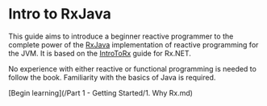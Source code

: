 # Intro to RxJava

This guide aims to introduce a beginner reactive programmer to the complete power of the [RxJava](https://github.com/ReactiveX/RxJava) implementation of reactive programming for the JVM. It is based on the [IntroToRx](http://www.introtorx.com) guide for Rx.NET.

No experience with either reactive or functional programming is needed to follow the book. Familiarity with the basics of Java is required.

[Begin learning](/Part 1 - Getting Started/1. Why Rx.md)
